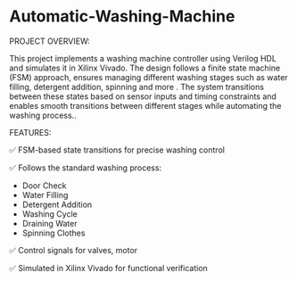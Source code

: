 # Automatic-Washing-Machine
PROJECT OVERVIEW:

This project implements a washing machine controller using Verilog HDL and simulates it in Xilinx Vivado. The design follows a finite state machine (FSM) approach, ensures managing different washing stages such as water filling, detergent addition, spinning and more . The system transitions between these states based on sensor inputs and timing constraints and enables smooth transitions between different stages while automating the washing process..

FEATURES:

✅ FSM-based state transitions for precise washing control

✅ Follows the standard washing process:

- Door Check
- Water Filling
- Detergent Addition
- Washing Cycle
- Draining Water 
- Spinning Clothes

✅ Control signals for valves, motor

✅ Simulated in Xilinx Vivado for functional verification


